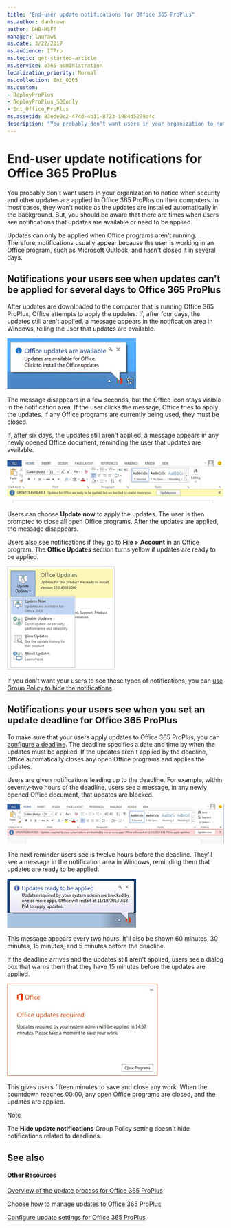 ```yaml
---
title: "End-user update notifications for Office 365 ProPlus"
ms.author: danbrown
author: DHB-MSFT
manager: laurawi
ms.date: 3/22/2017
ms.audience: ITPro
ms.topic: get-started-article
ms.service: o365-administration
localization_priority: Normal
ms.collection: Ent_O365
ms.custom:
- DeployProPlus
- DeployProPlus_SOConly
- Ent_Office_ProPlus
ms.assetid: 83ede0c2-474d-4b11-8723-1984d5279a4c
description: "You probably don't want users in your organization to notice when security and other updates are applied to Office 365 ProPlus on their computers. In most cases, they won't notice as the updates are installed automatically in the background. But, you should be aware that there are times when users see notifications that updates are available or need to be applied."
---
```


# End-user update notifications for Office 365 ProPlus

You probably don't want users in your organization to notice when security and other updates are applied to Office 365 ProPlus on their computers. In most cases, they won't notice as the updates are installed automatically in the background. But, you should be aware that there are times when users see notifications that updates are available or need to be applied.
  
Updates can only be applied when Office programs aren't running. Therefore, notifications usually appear because the user is working in an Office program, such as Microsoft Outlook, and hasn't closed it in several days.
  
## Notifications your users see when updates can't be applied for several days to Office 365 ProPlus
<a name="Days"> </a>

After updates are downloaded to the computer that is running Office 365 ProPlus, Office attempts to apply the updates. If, after four days, the updates still aren't applied, a message appears in the notification area in Windows, telling the user that updates are available.
  
![Office updates are available](images/a5ed310f-432c-49de-a810-38962b552531.jpg)
  
The message disappears in a few seconds, but the Office icon stays visible in the notification area. If the user clicks the message, Office tries to apply the updates. If any Office programs are currently being used, they must be closed.
  
If, after six days, the updates still aren't applied, a message appears in any newly opened Office document, reminding the user that updates are available.
  
![Updates are available, but are blocked by one or more apps.](images/93bc2d5b-4955-4369-bf3b-5beb0b3ff705.jpg)
  
Users can choose **Update now** to apply the updates. The user is then prompted to close all open Office programs. After the updates are applied, the message disappears.
  
Users also see notifications if they go to **File > Account** in an Office program. The **Office Updates** section turns yellow if updates are ready to be applied.
  
![Office updates are available](images/574a065f-f666-481f-b2f7-5cc56d7c97f9.jpg)
  
If you don't want your users to see these types of notifications, you can [use Group Policy to hide the notifications](configure-update-settings-for-office-365-proplus.md).
  
## Notifications your users see when you set an update deadline for Office 365 ProPlus
<a name="Deadline"> </a>

To make sure that your users apply updates to Office 365 ProPlus, you can [configure a deadline](configure-update-settings-for-office-365-proplus.md). The deadline specifies a date and time by when the updates must be applied. If the updates aren't applied by the deadline, Office automatically closes any open Office programs and applies the updates.
  
Users are given notifications leading up to the deadline. For example, within seventy-two hours of the deadline, users see a message, in any newly opened Office document, that updates are blocked.
  
![Office updates 72 hour deadline](images/f69d4bed-ab4d-43ac-ae5d-01ac31653cb9.jpg)
  
The next reminder users see is twelve hours before the deadline. They'll see a message in the notification area in Windows, reminding them that updates are ready to be applied.
  
![Office updates 12 hour deadline notification](images/6c315397-3f15-4c9f-86b1-5132c28dbc7e.jpg)
  
This message appears every two hours. It'll also be shown 60 minutes, 30 minutes, 15 minutes, and 5 minutes before the deadline.
  
If the deadline arrives and the updates still aren't applied, users see a dialog box that warns them that they have 15 minutes before the updates are applied.
  
![Office updates 15 minute deadline notification](images/1016ec10-5e8a-4280-896a-4e1026304a63.jpg)
  
This gives users fifteen minutes to save and close any work. When the countdown reaches 00:00, any open Office programs are closed, and the updates are applied.
  
> [!NOTE]
> The **Hide update notifications** Group Policy setting doesn't hide notifications related to deadlines.
  
## See also
<a name="Deadline"> </a>

#### Other Resources

[Overview of the update process for Office 365 ProPlus](overview-of-the-update-process-for-office-365-proplus.md)
  
[Choose how to manage updates to Office 365 ProPlus](choose-how-to-manage-updates-to-office-365-proplus.md)
  
[Configure update settings for Office 365 ProPlus](configure-update-settings-for-office-365-proplus.md)

